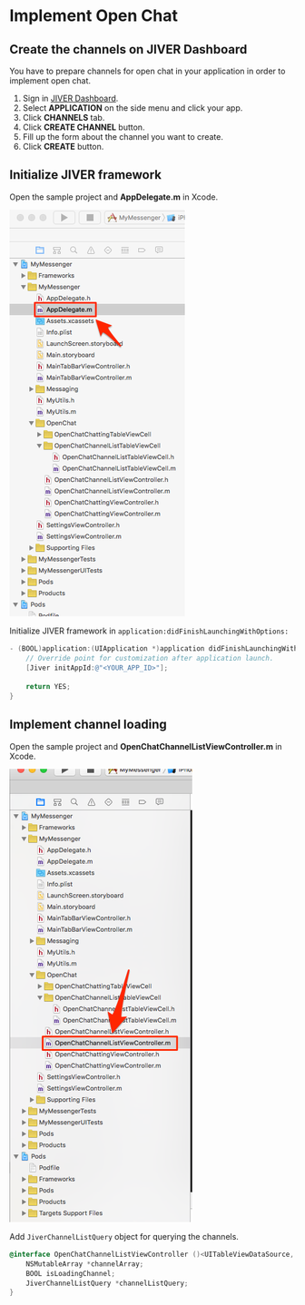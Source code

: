 # Implement Open Chat

## Create the channels on JIVER Dashboard

You have to prepare channels for open chat in your application in order to implement open chat.

1. Sign in [JIVER Dashboard](https://dashboard.jiver.co).
2. Select **APPLICATION** on the side menu and click your app.
3. Click **CHANNELS** tab.
4. Click **CREATE CHANNEL** button.
5. Fill up the form about the channel you want to create.
6. Click **CREATE** button.

 
## Initialize JIVER framework

Open the sample project and **AppDelegate.m** in Xcode.

![AppDelegate.m](./img/AppDelegate_m.png)

Initialize JIVER framework in ```application:didFinishLaunchingWithOptions:```

```objectivec
- (BOOL)application:(UIApplication *)application didFinishLaunchingWithOptions:(NSDictionary *)launchOptions {
    // Override point for customization after application launch.
    [Jiver initAppId:@"<YOUR_APP_ID>"];
    
    return YES;
}
```

## Implement channel loading

Open the sample project and **OpenChatChannelListViewController.m** in Xcode.

![OpenChatChannelListViewController.m](./img/OpenChatChannelListViewController_m_and_SharedPreference_m.png)

Add ```JiverChannelListQuery``` object for querying the channels.

```objectivec
@interface OpenChatChannelListViewController ()<UITableViewDataSource, UITableViewDelegate, UIImagePickerControllerDelegate> {
    NSMutableArray *channelArray;
    BOOL isLoadingChannel;
    JiverChannelListQuery *channelListQuery;
}
```


